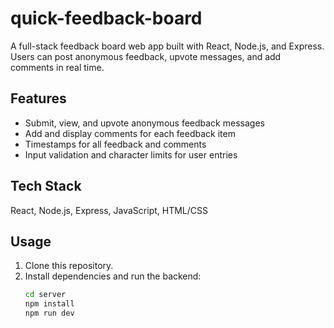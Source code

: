 # quick-feedback-board

A full-stack feedback board web app built with React, Node.js, and Express. Users can post anonymous feedback, upvote messages, and add comments in real time.

## Features
- Submit, view, and upvote anonymous feedback messages
- Add and display comments for each feedback item
- Timestamps for all feedback and comments
- Input validation and character limits for user entries

## Tech Stack
React, Node.js, Express, JavaScript, HTML/CSS

## Usage
1. Clone this repository.
2. Install dependencies and run the backend:
   ```bash
   cd server
   npm install
   npm run dev
